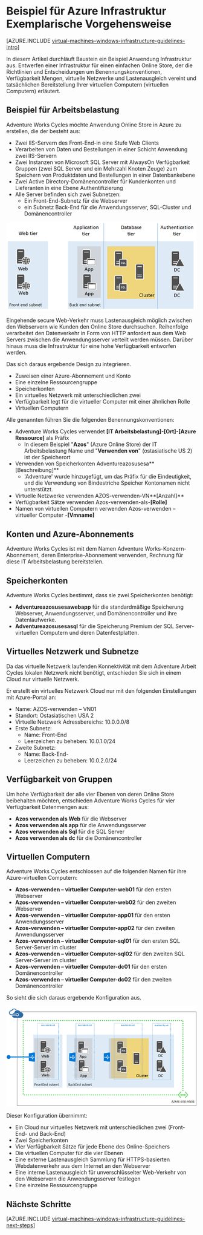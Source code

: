 <properties
    pageTitle="Beispiel für Infrastruktur Exemplarische Vorgehensweise | Microsoft Azure"
    description="Lernen Sie die Key Entwurf und Implementierung von Richtlinien für die Bereitstellung von eine Beispiel-Infrastruktur in Azure aus."
    documentationCenter=""
    services="virtual-machines-windows"
    authors="iainfoulds"
    manager="timlt"
    editor=""
    tags="azure-resource-manager"/>

<tags
    ms.service="virtual-machines-windows"
    ms.workload="infrastructure-services"
    ms.tgt_pltfrm="vm-windows"
    ms.devlang="na"
    ms.topic="article"
    ms.date="09/08/2016"
    ms.author="iainfou"/>

# <a name="example-azure-infrastructure-walkthrough"></a>Beispiel für Azure Infrastruktur Exemplarische Vorgehensweise

[AZURE.INCLUDE [virtual-machines-windows-infrastructure-guidelines-intro](../../includes/virtual-machines-windows-infrastructure-guidelines-intro.md)] 

In diesem Artikel durchläuft Baustein ein Beispiel Anwendung Infrastruktur aus. Entwerfen einer Infrastruktur für einen einfachen Online Store, der die Richtlinien und Entscheidungen um Benennungskonventionen, Verfügbarkeit Mengen, virtuelle Netzwerke und Lastenausgleich vereint und tatsächlichen Bereitstellung Ihrer virtuellen Computern (virtuellen Computern) erläutert.


## <a name="example-workload"></a>Beispiel für Arbeitsbelastung

Adventure Works Cycles möchte Anwendung Online Store in Azure zu erstellen, die der besteht aus:

- Zwei IIS-Servern des Front-End-in eine Stufe Web Clients
- Verarbeiten von Daten und Bestellungen in einer Schicht Anwendung zwei IIS-Servern
- Zwei Instanzen von Microsoft SQL Server mit AlwaysOn Verfügbarkeit Gruppen (zwei SQL Server und ein Mehrzahl Knoten Zeuge) zum Speichern von Produktdaten und Bestellungen in einer Datenbankebene
- Zwei Active Directory-Domänencontroller für Kundenkonten und Lieferanten in eine Ebene Authentifizierung
- Alle Server befinden sich zwei Subnetzen:
    - Ein Front-End-Subnetz für die Webserver 
    - ein Subnetz Back-End für die Anwendungsserver, SQL-Cluster und Domänencontroller

![Diagramm der verschiedenen Ebenen für die Anwendungsinfrastruktur](./media/virtual-machines-common-infrastructure-service-guidelines/example-tiers.png)

Eingehende secure Web-Verkehr muss Lastenausgleich möglich zwischen den Webservern wie Kunden den Online Store durchsuchen. Reihenfolge verarbeitet den Datenverkehr in Form von HTTP anfordert aus dem Web Servers zwischen die Anwendungsserver verteilt werden müssen. Darüber hinaus muss die Infrastruktur für eine hohe Verfügbarkeit entworfen werden.

Das sich daraus ergebende Design zu integrieren.

- Zuweisen einer Azure-Abonnement und Konto
- Eine einzelne Ressourcengruppe
- Speicherkonten
- Ein virtuelles Netzwerk mit unterschiedlichen zwei
- Verfügbarkeit legt für die virtueller Computer mit einer ähnlichen Rolle
- Virtuellen Computern

Alle genannten führen Sie die folgenden Benennungskonventionen:

- Adventure Works Cycles verwendet **[IT Arbeitsbelastung]-[Ort]-[Azure Ressource]** als Präfix
    - In diesem Beispiel "**Azos**" (Azure Online Store) der IT Arbeitsbelastung Name und "**Verwenden von**" (ostasiatische US 2) ist der Speicherort
- Verwenden von Speicherkonten Adventureazosusesa**[Beschreibung]**
    - 'Adventure' wurde hinzugefügt, um das Präfix für die Eindeutigkeit, und die Verwendung von Bindestriche Speicher Kontonamen nicht unterstützt.
- Virtuelle Netzwerke verwenden AZOS-verwenden-VN**[Anzahl]**
- Verfügbarkeit Sätze verwenden Azos-verwenden-als-**[Rolle]**
- Namen von virtuellen Computern verwenden Azos-verwenden – virtueller Computer -**[Vmname]**


## <a name="azure-subscriptions-and-accounts"></a>Konten und Azure-Abonnements

Adventure Works Cycles ist mit dem Namen Adventure Works-Konzern-Abonnement, deren Enterprise-Abonnement verwenden, Rechnung für diese IT Arbeitsbelastung bereitstellen.


## <a name="storage-accounts"></a>Speicherkonten

Adventure Works Cycles bestimmt, dass sie zwei Speicherkonten benötigt:

- **Adventureazosusesawebapp** für die standardmäßige Speicherung Webserver, Anwendungsserver, und Domänencontroller und ihre Datenlaufwerke.
- **Adventureazosusesasql** für die Speicherung Premium der SQL Server-virtuellen Computern und deren Datenfestplatten.


## <a name="virtual-network-and-subnets"></a>Virtuelles Netzwerk und Subnetze

Da das virtuelle Netzwerk laufenden Konnektivität mit dem Adventure Arbeit Cycles lokalen Netzwerk nicht benötigt, entschieden Sie sich in einem Cloud nur virtuelle Netzwerk.

Er erstellt ein virtuelles Netzwerk Cloud nur mit den folgenden Einstellungen mit Azure-Portal an:

- Name: AZOS-verwenden – VN01
- Standort: Ostasiatischen USA 2
- Virtuelle Netzwerk Adressbereichs: 10.0.0.0/8
- Erste Subnetz:
    - Name: Front-End
    - Leerzeichen zu beheben: 10.0.1.0/24
- Zweite Subnetz:
    - Name: Back-End-
    - Leerzeichen zu beheben: 10.0.2.0/24


## <a name="availability-sets"></a>Verfügbarkeit von Gruppen

Um hohe Verfügbarkeit der alle vier Ebenen von deren Online Store beibehalten möchten, entschieden Adventure Works Cycles für vier Verfügbarkeit Datenmengen aus:

- **Azos verwenden als Web** für die Webserver
- **Azos verwenden als app** für die Anwendungsserver
- **Azos verwenden als Sql** für die SQL Server
- **Azos verwenden als dc** für die Domänencontroller


## <a name="virtual-machines"></a>Virtuellen Computern

Adventure Works Cycles entschlossen auf die folgenden Namen für ihre Azure-virtuellen Computern:

- **Azos-verwenden – virtueller Computer-web01** für den ersten Webserver
- **Azos-verwenden – virtueller Computer-web02** für den zweiten Webserver
- **Azos-verwenden – virtueller Computer-app01** für den ersten Anwendungsserver
- **Azos-verwenden – virtueller Computer-app02** für den zweiten Anwendungsserver
- **Azos-verwenden – virtueller Computer-sql01** für den ersten SQL Server-Server im cluster
- **Azos-verwenden – virtueller Computer-sql02** für den zweiten SQL Server-Server im cluster
- **Azos-verwenden – virtueller Computer-dc01** für den ersten Domänencontroller
- **Azos-verwenden – virtueller Computer-dc02** für den zweiten Domänencontroller

So sieht die sich daraus ergebende Konfiguration aus.

![Endgültige Anwendungsinfrastruktur in Azure bereitgestellt](./media/virtual-machines-common-infrastructure-service-guidelines/example-config.png)

Dieser Konfiguration übernimmt:

- Ein Cloud nur virtuelles Netzwerk mit unterschiedlichen zwei (Front-End- und Back-End)
- Zwei Speicherkonten
- Vier Verfügbarkeit Sätze für jede Ebene des Online-Speichers
- Die virtuellen Computer für die vier Ebenen
- Eine externe Lastenausgleich Sammlung für HTTPS-basierten Webdatenverkehr aus dem Internet an den Webserver
- Eine interne Lastenausgleich für unverschlüsselter Web-Verkehr von den Webservern die Anwendungsserver festlegen
- Eine einzelne Ressourcengruppe


## <a name="next-steps"></a>Nächste Schritte

[AZURE.INCLUDE [virtual-machines-windows-infrastructure-guidelines-next-steps](../../includes/virtual-machines-windows-infrastructure-guidelines-next-steps.md)] 